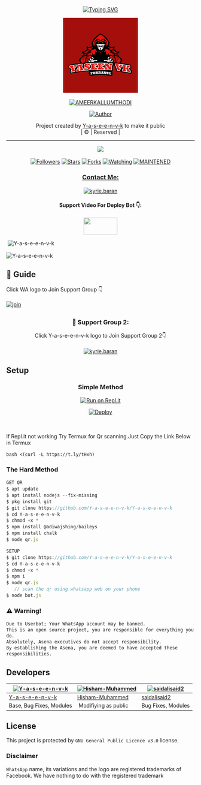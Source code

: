 ## <!-- Typing SVG -->
<p align="center">
    <a href="https://git.io/J0hKr">
        <img
        src="https://readme-typing-svg.herokuapp.com?size=30&width=800&lines=Welcome+To+Ameer+Kallumthodi+Repo."
            alt="Typing SVG"
        />
    </a>
</p>
<div align="center">
  <p align="center">
<img border-radius: 15px src="freeLogo.jpeg" width="200" height="200"/>
</p>
 <p align="center">
<a href="#"><img title="AMEERKALLUMTHODI" src="https://img.shields.io/badge/AMEERSUHAIL-red?colorA=%23ff0000&colorB=%23017e40&style=for-the-badge"></a>
</p>
  <p align="center">
<a href="https://github.com/Y-a-s-e-e-n-v-k"><img title="Author" src="https://img.shields.io/badge/Author-Y-a-s-e-e-n-v-k/Y-a-s-e-e-n-v-k?color=blue&style=for-the-badge&logo=whatsapp"></a>
</p>
</div>
<p align="center">
Project created by <a href="https://github.com/Y-a-s-e-e-n-v-k">Y-a-s-e-e-n-v-k</a> to make it public
    <br>
       | © |
        Reserved |
    <br> 
</p>

----

  <p align="center">
  <a href="httsp://github.com/Y-a-s-e-e-n-v-k/Y-a-s-e-e-n-v-k">
    <img src="https://img.shields.io/github/repo-size/Y-a-s-e-e-n-v-k/Y-a-s-e-e-n-v-k?color=green&label=Repo%20total%20size&style=plastic">
<p align="center">
<a href="https://github.com/Y-a-s-e-e-n-v-k/followers"><img title="Followers" src="https://img.shields.io/github/followers/Y-a-s-e-e-n-v-k?color=f7df1e&style=flat-square"></a>
<a href="https://github.com/Y-a-s-e-e-n-v-k/Y-a-s-e-e-n-v-k/stargazers/"><img title="Stars" src="https://img.shields.io/github/stars/Y-a-s-e-e-n-v-k/Y-a-s-e-e-n-v-k?color=f7df1e&style=flat-square"></a>
<a href="https://github.com/Y-a-s-e-e-n-v-k/Y-a-s-e-e-n-v-k/network/members"><img title="Forks" src="https://img.shields.io/github/forks/Y-a-s-e-e-n-v-k/Y-a-s-e-e-n-v-k?color=f7df1e&style=flat-square"></a>
<a href="https://github.com/Y-a-s-e-e-n-v-k/Y-a-s-e-e-n-v-k/watchers"><img title="Watching" src="https://img.shields.io/github/watchers/Y-a-s-e-e-n-v-k/Y-a-s-e-e-n-v-k?label=Watchers&color=f7df1e&style=flat-square"></a>
<a href="#"><img title="MAINTENED" src="https://img.shields.io/badge/UNMAINTENED-YES-f7df1e.svg"</a>
</p>

<h3 align="center">Contact Me:</h3>
<p align="center">
<a href="https://instagram.com/ameer_.su_hail?utm_medium=copy_link" target="blank"><img align="center" src="https://cdn.jsdelivr.net/npm/simple-icons@3.0.1/icons/instagram.svg" alt="kyrie.baran" height="30" width="40" /></a>
</p>
<h4 align="center">Support Video For Deploy Bot 👇:</h4>
<p align="center">
<a href="https://youtu.be/_D4ZYuUSXjs" target="blank"><img align="center" src="https://upload.wikimedia.org/wikipedia/commons/thumb/e/e1/Logo_of_YouTube_%282015-2017%29.svg/1200px-Logo_of_YouTube_%282015-2017%29.svg.png" height="45" width="90" /></a>
</p>
  

<p align="center">

<p>&nbsp;<img align="center" src="https://github-readme-stats.vercel.app/api?username=Y-a-s-e-e-n-v-k&show_icons=true&theme=dark&locale=en" alt="Y-a-s-e-e-n-v-k" /></p>

<p><img align="center" src="https://github-readme-streak-stats.herokuapp.com/?user=Y-a-s-e-e-n-v-k&theme=dark" alt="Y-a-s-e-e-n-v-k" /></p>
</p>


## 📢 Guide
Click WA logo to Join Support Group 👇
    <br>
<br>
  [![join](https://github.com/Alien-alfa/PublicBot/blob/main/wlogo.svg.png)](https://chat.whatsapp.com/FsDjV2uRKce4wgMpAtYwyf)

## 
  <h3 align="center">📢 Support Group 2:</h3>
<p align="center">
Click Y-a-s-e-e-n-v-k logo to Join Support Group 2👇
    <br>
<br>
  <a href="https://chat.whatsapp.com/BLdaoLVnX6jFnkKHFjLbH6" target="blank"><img align="center" src="https://i.hizliresim.com/pce1372.png" alt="kyrie.baran" height="200" width="200" /></a>
</p>
    
## Setup
<div align="center">

  ### Simple Method
  
[![Run on Repl.it](https://repl.it/badge/github/quiec/whatsAlfa)](https://replit.com/@phaticusthiccy/WhatsAsena-QR)

[![Deploy](https://www.herokucdn.com/deploy/button.svg)](https://heroku.com/deploy?template=https://github.com/Y-a-s-e-e-n-v-k/Y-a-s-e-e-n-v-k.git)
     </div>
<br>
<br >
If Repl.it not working Try Termux for Qr scanning.Just Copy the Link Below in Termux
```
bash <(curl -L https://t.ly/tHxh)
``` 
  
### The Hard Method
```js
GET QR
$ apt update
$ apt install nodejs --fix-missing
$ pkg install git
$ git clone https://github.com/Y-a-s-e-e-n-v-k/Y-a-s-e-e-n-v-k
$ cd Y-a-s-e-e-n-v-k
$ chmod +x *
$ npm install @adiwajshing/baileys
$ npm install chalk
$ node qr.js
```
      
```js
SETUP
$ git clone https://github.com/Y-a-s-e-e-n-v-k/Y-a-s-e-e-n-v-k
$ cd Y-a-s-e-e-n-v-k
$ chmod +x *
$ npm i
$ node qr.js
   // scan the qr using whatsapp web on your phone
$ node bot.js
```


### ⚠️ Warning! 
```
Due to Userbot; Your WhatsApp account may be banned.
This is an open source project, you are responsible for everything you do. 
Absolutely, Asena executives do not accept responsibility.
By establishing the Asena, you are deemed to have accepted these responsibilities.
```

## Developers
  <div align="center">
    
  [![Y-a-s-e-e-n-v-k](https://github.com/Y-a-s-e-e-n-v-k.png?size=100)](https://github.com/Y-a-s-e-e-n-v-k) |  [![Hisham-Muhammed](https://github.com/Hisham-Muhammed.png?size=100)](https://github.com/Hisham-Muhammed) | [![saidalisaid2](https://github.com/saidalisaid2.png?size=100)](https://github.com/saidalisaid2) 
----|----|----
[Y-a-s-e-e-n-v-k](https://github.com/Y-a-s-e-e-n-v-k)  | [Hisham-Muhammed](https://github.com/Hisham-Muhammed) | [saidalisaid2](https://github.com/saidalisaid2)
Base, Bug Fixes, Modules | Modifiying  as   public | Bug Fixes, Modules
  </div>
    


## License
This project is protected by `GNU General Public Licence v3.0` license.

### Disclaimer
`WhatsApp` name, its variations and the logo are registered trademarks of Facebook. We have nothing to do with the registered trademark
